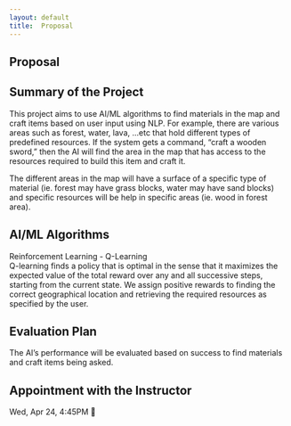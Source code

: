 ```yaml
---
layout: default
title:  Proposal
---
```


## Proposal


## Summary of the Project
This project aims to use AI/ML algorithms to find materials in the map and craft items based on user input using NLP. For example, there are various areas such as forest, water, lava, ...etc that hold different types of predefined resources. If the system gets a command, “craft a wooden sword,” then the AI will find the area in the map that has access to the resources required to build this item and craft it. 

The different areas in the map will have a surface of a specific type of material (ie. forest may have grass blocks, water may have sand blocks) and specific resources will be help in specific areas (ie. wood in forest area). 



## AI/ML Algorithms
Reinforcement Learning - Q-Learning  
Q-learning finds a policy that is optimal in the sense that it maximizes the expected value of the total reward over any and all successive steps, starting from the current state.
We assign positive rewards to finding the correct geographical location and retrieving the required resources as specified by the user. 

## Evaluation Plan
The AI’s performance will be evaluated based on success to find materials and craft items being asked. 

## Appointment with the Instructor
Wed, Apr 24, 4:45PM


